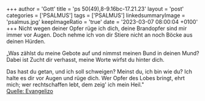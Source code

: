 +++
author = 'Gott'
title = 'ps 50(49),8-9.16bc-17.21.23'
layout = 'post'
categories = ['PSALMUS']
tags = ['PSALMUS']
linkedsummaryImage = 'psalmus.jpg'
keepImageRatio = 'true'
date = '2023-03-07 08:00:04 +0100'
+++
Nicht wegen deiner Opfer rüge ich dich,
deine Brandopfer sind mir immer vor Augen.
Doch nehme ich von dir Stiere nicht an
noch Böcke aus deinen Hürden.

„Was zählst du meine Gebote auf
und nimmst meinen Bund in deinen Mund?
Dabei ist Zucht dir verhasst,
meine Worte wirfst du hinter dich.<!--more-->

Das hast du getan, und ich soll schweigen?
Meinst du, ich bin wie du?
Ich halte es dir vor Augen und rüge dich.
Wer Opfer des Lobes bringt, ehrt mich;
wer rechtschaffen lebt, dem zeig' ich mein Heil."<br> [Quelle: Evangelizo](https://evangeliumtagfuertag.org/DE/gospel)